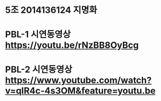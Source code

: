 # 5조 2014136124 지명화
# PBL-1 시연동영상 https://youtu.be/rNzBB8OyBcg
# PBL-2 시연동영상 https://www.youtube.com/watch?v=qIR4c-4s3OM&feature=youtu.be
